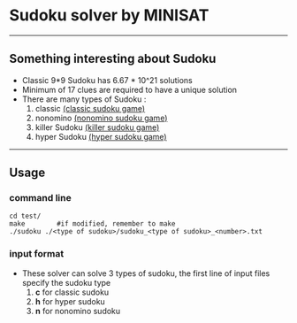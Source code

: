 # Sudoku solver by MINISAT
---
## Something interesting about Sudoku
- Classic 9*9 Sudoku has 6.67 * 10^21 solutions
- Minimum of 17 clues are required to have a unique solution
- There are many types of Sudoku : 
  1. classic [(classic sudoku game)](https://sudoku.com/)
  2. nonomino [(nonomino sudoku game)](https://www.sudoku-puzzles-online.com/irregular-sudoku/choose-a-grid.php)
  3. killer Sudoku [(killer sudoku game)](https://sudoku.com/killer)
  4. hyper Sudoku [(hyper sudoku game)](http://www.sudoku-space.com/hyper-sudoku/)
---
## Usage
### command line
```
cd test/
make        #if modified, remember to make
./sudoku ./<type of sudoku>/sudoku_<type of sudoku>_<number>.txt
```
### input format
- These solver can solve 3 types of sudoku, the first line of input files specify the sudoku type
  1. **c** for classic sudoku
  2. **h** for hyper sudoku
  3. **n** for nonomino sudoku